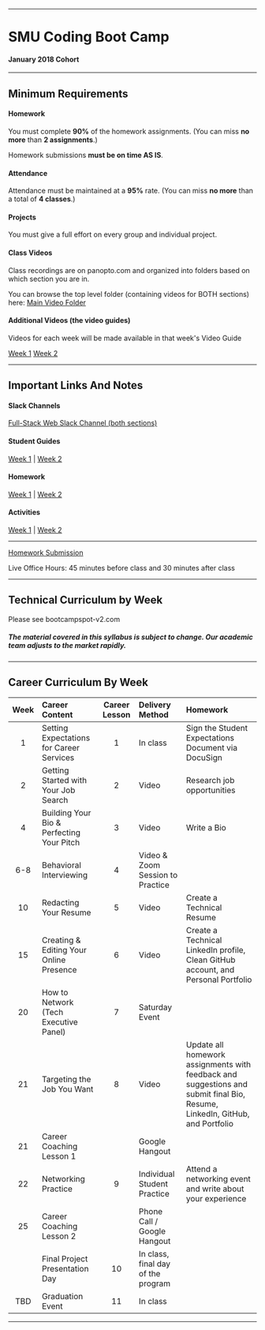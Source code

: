 -----------------------------------------
# SMU Coding Boot Camp

#### January 2018 Cohort 


-----------------------------------------


## Minimum Requirements


#### Homework


You must complete **90%** of the homework assignments. (You can miss **no more** than **2 assignments**.)


Homework submissions **must be on time AS IS**. 


#### Attendance


Attendance must be maintained at a **95%** rate. (You can miss **no more** than a total of **4 classes**.)


#### Projects


You must give a full effort on every group and individual project.


#### Class Videos

Class recordings are on panopto.com and organized into folders based on which section you are in.

You can browse the top level folder (containing videos for BOTH sections) here:
[Main Video Folder](https://codingbootcamp.hosted.panopto.com/Panopto/Pages/Sessions/List.aspx?folderID=78b66bce-e3ee-40e1-9180-edb24d8f411f)


#### Additional Videos (the video guides)
Videos for each week will be made available in that week's Video Guide 

[Week 1](02-lesson-plans/part-time/01-Week/VideoGuide.md)
[Week 2](02-lesson-plans/part-time/02-Week/VideoGuide.md)

-----------------------------------------


## Important Links And Notes

#### Slack Channels
[Full-Stack Web Slack Channel (both sections)](https://smujan18cohort.slack.com/messages/C8WKRP3UM)

#### Student Guides
[Week 1](02-lesson-plans/part-time/01-Week/StudentGuide.md) | 
[Week 2](02-lesson-plans/part-time/02-Week/StudentGuide.md)

#### Homework
[Week 1](01-Class-Content/01-html-git-css/02-Homework) | 
[Week 2](01-Class-Content/02-css-bootstrap/02-Homework)

#### Activities
[Week 1](01-Class-Content/01-html-git-css/01-Activities) | 
[Week 2](01-Class-Content/02-css-bootstrap/01-Activities)

-----------------------------------------


[Homework Submission](http://bootcampspot-v2.com)


Live Office Hours: 45 minutes before class and 30 minutes after class


-----------------------------------------
## Technical Curriculum by Week

Please see bootcampspot-v2.com

##### The material covered in this syllabus is subject to change. Our academic team adjusts to the market rapidly.

-----------------------------------------
## Career Curriculum By Week

| Week  | Career Content | Career Lesson | Delivery Method | Homework |
| :---: | :--------------| :------------:| :-------------- |:---------| 
| 1   | Setting Expectations for Career Services  | 1  | In class                           | Sign the Student Expectations Document via DocuSign                                                                          |
| 2   | Getting Started with Your Job Search      | 2  | Video                              | Research job opportunities                                                                                                   |
| 4   | Building Your Bio & Perfecting Your Pitch | 3  | Video                              | Write a Bio                                                                                                                  |
| 6-8 | Behavioral Interviewing                   | 4  | Video & Zoom Session to Practice   |                                                                                                                              |
| 10  | Redacting Your Resume                     | 5  | Video                              | Create a Technical Resume                                                                                                    |
| 15  | Creating & Editing Your Online Presence   | 6  | Video                              | Create a Technical LinkedIn profile, Clean GitHub account, and Personal Portfolio                                            |
| 20  | How to Network (Tech Executive Panel)     | 7  | Saturday Event                     |                                                                                                                              |
| 21  | Targeting the Job You Want                | 8  | Video                              | Update all homework assignments with feedback and suggestions and submit final Bio, Resume, LinkedIn, GitHub, and Portfolio  |
| 21  | Career Coaching Lesson 1                  |    | Google Hangout                     |                                                                                                                              |
| 22  | Networking Practice                       | 9  | Individual Student Practice        | Attend a networking event and write about your experience                                                                    |
| 25  | Career Coaching Lesson 2                  |    | Phone Call / Google Hangout        |                                                                                                                              |
|     | Final Project Presentation Day            | 10 | In class, final day of the program |                                                                                                                              | 
| TBD | Graduation Event                          | 11 | In class                           |                                                                                                                              | 

-----------------------------------------



